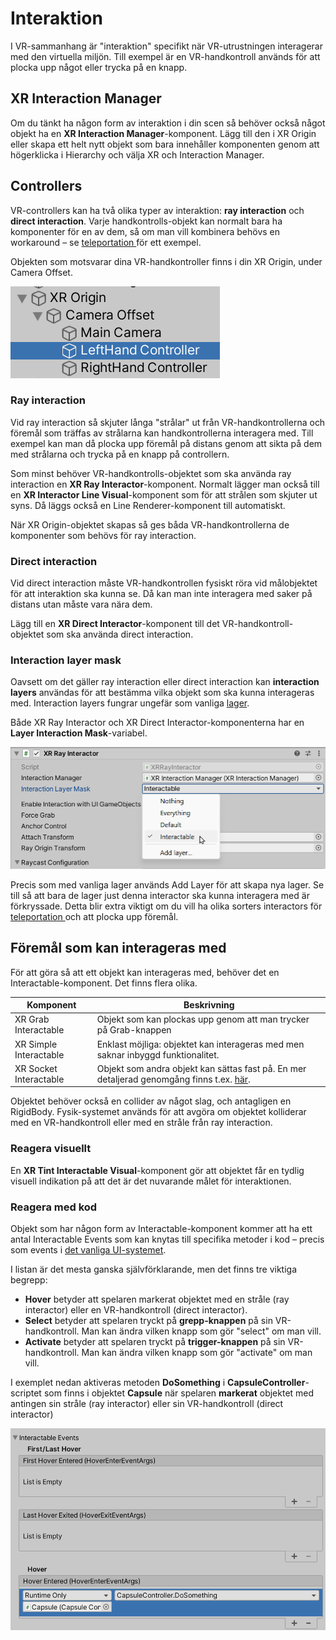 # Interaktion

I VR-sammanhang är "interaktion" specifikt när VR-utrustningen interagerar med den virtuella miljön. Till exempel är en VR-handkontroll används för att plocka upp något eller trycka på en knapp.

## XR Interaction Manager

Om du tänkt ha någon form av interaktion i din scen så behöver också något objekt ha en **XR Interaction Manager**-komponent. Lägg till den i XR Origin eller skapa ett helt nytt objekt som bara innehåller komponenten genom att högerklicka i Hierarchy och välja XR och Interaction Manager.

## Controllers

VR-controllers kan ha två olika typer av interaktion: **ray interaction** och **direct interaction**. Varje handkontrolls-objekt kan normalt bara ha komponenter för en av dem, så om man vill kombinera behövs en workaround – se [teleportation ](teleportation.md)för ett exempel.

Objekten som motsvarar dina VR-handkontroller finns i din XR Origin, under Camera Offset.

![](<../../.gitbook/assets/image (20).png>)

### Ray interaction

Vid ray interaction så skjuter långa "strålar" ut från VR-handkontrollerna och föremål som träffas av strålarna kan handkontrollerna interagera med. Till exempel kan man då plocka upp föremål på distans genom att sikta på dem med strålarna och trycka på en knapp på controllern.

Som minst behöver VR-handkontrolls-objektet som ska använda ray interaction en **XR Ray Interactor**-komponent. Normalt lägger man också till en **XR Interactor Line Visual**-komponent som för att strålen som skjuter ut syns. Då läggs också en Line Renderer-komponent till automatiskt.

När XR Origin-objektet skapas så ges båda VR-handkontrollerna de komponenter som behövs för ray interaction.

### Direct interaction

Vid direct interaction måste VR-handkontrollen fysiskt röra vid målobjektet för att interaktion ska kunna se. Då kan man inte interagera med saker på distans utan måste vara nära dem.

Lägg till en **XR Direct Interactor**-komponent till det VR-handkontroll-objektet som ska använda direct interaction.

### Interaction layer mask

Oavsett om det gäller ray interaction eller direct interaction kan **interaction layers** användas för att bestämma vilka objekt som ska kunna interageras med. Interaction layers fungrar ungefär som vanliga [lager](../../lager-och-taggar.md).&#x20;

Både XR Ray Interactor och XR Direct Interactor-komponenterna har en **Layer Interaction Mask**-variabel.

![](<../../.gitbook/assets/image (17).png>)

Precis som med vanliga lager används Add Layer för att skapa nya lager. Se till så att bara de lager just denna interactor ska kunna interagera med är förkryssade. Detta blir extra viktigt om du vill ha olika sorters interactors för [teleportation ](teleportation.md)och att plocka upp föremål.

## Föremål som kan interageras med

För att göra så att ett objekt kan interageras med, behöver det en Interactable-komponent. Det finns flera olika.

| Komponent              | Beskrivning                                                                                                                             |
| ---------------------- | --------------------------------------------------------------------------------------------------------------------------------------- |
| XR Grab Interactable   | Objekt som kan plockas upp genom att man trycker på Grab-knappen                                                                        |
| XR Simple Interactable | Enklast möjliga: objektet kan interageras med men saknar inbyggd funktionalitet.                                                        |
| XR Socket Interactable | Objekt som andra objekt kan sättas fast på. En mer detaljerad genomgång finns t.ex. [här](https://www.youtube.com/watch?v=rRNvq09Itdw). |

Objektet behöver också en collider av något slag, och antagligen en RigidBody. Fysik-systemet används för att avgöra om objektet kolliderar med en VR-handkontroll eller med en stråle från ray interaction.

### Reagera visuellt

En **XR Tint Interactable Visual**-komponent gör att objektet får en tydlig visuell indikation på att det är det nuvarande målet för interaktionen.

### Reagera med kod

Objekt som har någon form av Interactable-komponent kommer att ha ett antal Interactable Events som kan knytas till specifika metoder i kod – precis som events i [det vanliga UI-systemet](../../grundfunktioner/ui-och-canvas.md#events).

I listan är det mesta ganska självförklarande, men det finns tre viktiga begrepp:

* **Hover** betyder att spelaren markerat objektet med en stråle (ray interactor) eller en VR-handkontroll (direct interactor).
* **Select** betyder att spelaren tryckt på **grepp-knappen** på sin VR-handkontroll. Man kan ändra vilken knapp som gör "select" om man vill.
* **Activate** betyder att spelaren tryckt på **trigger-knappen** på sin VR-handkontroll. Man kan ändra vilken knapp som gör "activate" om man vill.

I exemplet nedan aktiveras metoden **DoSomething** i **CapsuleController**-scriptet som finns i objektet **Capsule** när spelaren **markerat** objektet med antingen sin stråle (ray interactor) eller sin VR-handkontroll (direct interactor)

![](<../../.gitbook/assets/image (13).png>)

